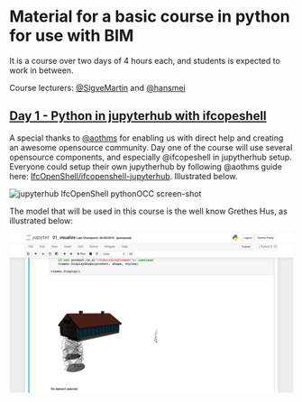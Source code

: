 # Material for a basic course in python for use with BIM

It is a course over two days of 4 hours each, and students is expected to work in between.

Course lecturers: [@SigveMartin](https://github.com/SigveMartin) and [@hansmei](https://github.com/hansmei)

## [Day 1 - Python in jupyterhub with ifcopeshell](https://docs.google.com/presentation/d/1LzwajsTRZ9PBeWPUSh5I_WjQB7cSQaBMP1tNE8LgjVc/edit?usp=sharing)

A special thanks to [@aothms](https://github.com/aothms) for enabling us with direct help and creating an awesome opensource community. Day one of the course will use several opensource components, and especially @ifcopeshell in jupytherhub setup. Everyone could setup their own jupytherhub by following @aothms guide here: [IfcOpenShell/ifcopenshell-jupyterhub](https://github.com/IfcOpenShell/ifcopenshell-jupyterhub). Illustrated below.

![jupyterhub IfcOpenShell pythonOCC screen-shot](https://raw.githubusercontent.com/IfcOpenShell/ifcopenshell-jupyterhub/master/static/screenshot.png)

The model that will be used in this course is the well know Grethes Hus, as illustrated below:

![jupyterhub Grethes Hus screen-shot](/images/Grethes-Hus-in-jupyter.png)
